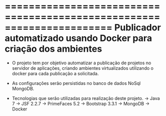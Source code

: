 ======================================================================
Publicador automatizado usando Docker para criação dos ambientes
======================================================================

- O projeto tem por objetivo automatizar a publicação de projetos no servidor de aplicações, criando ambientes virtualizados utilizando o docker para cada publicação a solicitada.

- As configurações serão persistidas no banco de dados NoSql MongoDB.

- Tecnologias que serão utilizadas para realização deste projeto.
-> Java 7
-> JSF 2.2.7
-> PrimeFaces 5.2
-> Bootstrap 3.3.1
-> MongoDB
-> Docker
